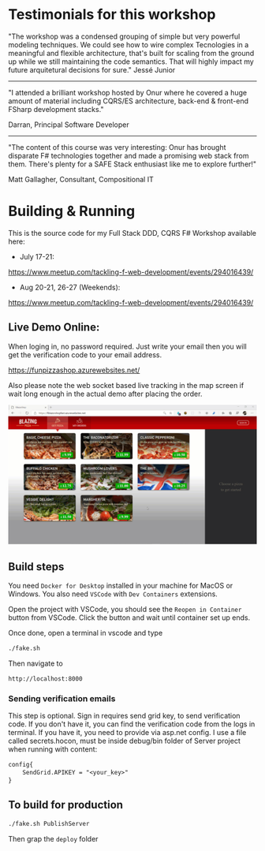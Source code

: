 # Testimonials for this workshop

"The workshop was a condensed grouping of simple but very powerful  modeling techniques. We could see how to wire complex Tecnologies in a meaningful and flexible architecture, that's built for scaling from the ground up while we still maintaining the code semantics. That will highly impact my future arquitetural decisions for sure."
Jessé Junior

---
"I attended a brilliant workshop hosted by Onur where he covered a huge amount of material including CQRS/ES architecture, back-end & front-end FSharp development stacks."

Darran, Principal Software Developer

---

"The content of this course was very interesting: Onur has brought disparate F# technologies together and made a promising web stack from them. There's plenty for a SAFE Stack enthusiast like me to explore further!" 

Matt Gallagher, Consultant, Compositional IT


# Building & Running


This is the source code for my Full Stack DDD, CQRS F# Workshop available here:

* July 17-21:

https://www.meetup.com/tackling-f-web-development/events/294016439/

* Aug 20-21, 26-27 (Weekends):

https://www.meetup.com/tackling-f-web-development/events/294016439/

## Live Demo Online:


When loging in, no password required. Just write your email then you will get the verification code to your email address.

https://funpizzashop.azurewebsites.net/

Also please note the web socket based live tracking in the map screen if wait long enough in the actual demo after placing the order. 


![](https://raw.githubusercontent.com/OnurGumus/FunPizzaShop/main/funpizzashop.gif)


## Build steps
You need `Docker for Desktop` installed in your machine for MacOS or Windows. 
You also need `VSCode` with `Dev Containers` extensions.

Open the project with VSCode, you should see the `Reopen in Container` button from VSCode. Click the button and wait until container set up ends.

Once done, open a terminal in vscode and type

``` bash
./fake.sh
```

Then navigate to 

```
http://localhost:8000
```

### Sending verification emails
This step is optional. Sign in requires send grid key, to send verification code. If you don't have it, you can find the verification code from the logs in terminal. If you have it, you need to provide via asp.net config. I use a file called secrets.hocon, must be inside debug/bin folder of Server project when running with content:

```hocon
config{
    SendGrid.APIKEY = "<your_key>"
}
```

## To build for production 

``` bash
./fake.sh PublishServer
```
Then grap the `deploy` folder
